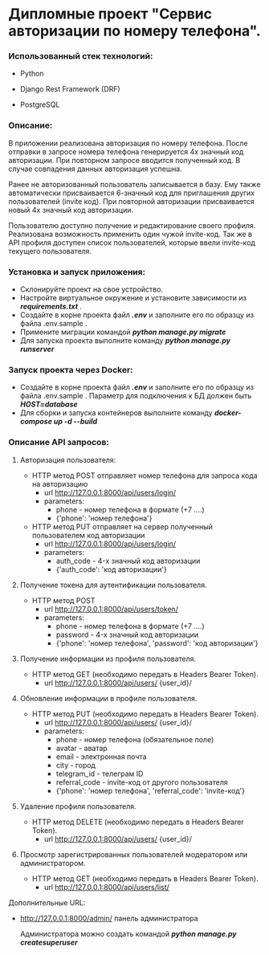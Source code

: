 <h1>Дипломные проект "Сервис авторизации по номеру телефона".</h1> 

<h3>Использованный стек технологий:</h3>

* Python

* Django Rest Framework (DRF)

* PostgreSQL

<h3>Описание:</h3>

В приложении реализована авторизация по номеру телефона.
После отправки в запросе номера телефона генерируется 4х значный код авторизации.
При повторном запросе вводится полученный код. В случае совпадения данных авторизация успешна.

Ранее не авторизованный пользователь записывается в базу.
Ему также автоматически присваивается 6-значный код для приглашения других пользователей (invite код). 
При повторной авторизации присваивается новый 4х значный код авторизации.

Пользователю доступно получение и редактирование своего профиля.
Реализована возможность применить один чужой invite-код. 
Так же в API профиля доступен список пользователей, которые ввели invite-код
текущего пользователя.

<h3>Установка и запуск приложения:</h3>

* Склонируйте проект на свое устройство.
* Настройте виртуальное окружение и установите зависимости из ***requirements.txt*** .
* Создайте в корне проекта файл ***.env*** и заполните его по образцу из файла .env.sample .
* Примените миграции командой ***python manage.py migrate***
* Для запуска проекта выполните команду ***python manage.py runserver***

<h3>Запуск проекта через Docker:</h3>

* Создайте в корне проекта файл ***.env*** и заполните его по образцу из файла .env.sample .
  Параметр для подключения к БД должен быть ***HOST=database*** 
* Для сборки и запуска контейнеров выполните команду ***docker-compose up -d --build*** 

<h3>Описание API запросов:</h3>

1. Авторизация пользователя:
    * HTTP метод POST отправляет номер телефона для запроса кода на авторизацию
      * url http://127.0.0.1:8000/api/users/login/
      * parameters: 
        * phone - номер телефона в формате (+7 ....)
        * {'phone': 'номер телефона'}
    * HTTP метод PUT отправляет на сервер полученный пользователем код авторизации
      * url http://127.0.0.1:8000/api/users/login/
      * parameters: 
        * auth_code - 4-х значный код авторизации
        * {'auth_code': 'код авторизации'}

2. Получение токена для аутентификации пользователя.
   * HTTP метод POST
     * url http://127.0.0.1:8000/api/users/token/
     * parameters:
       * phone - номер телефона в формате (+7 ....)
       * password - 4-х значный код авторизации
       * {'phone': 'номер телефона', 'password': 'код авторизации'}

3. Получение информации из профиля пользователя.
   * HTTP метод GET (необходимо передать в Headers Bearer Token).
      * url http://127.0.0.1:8000/api/users/ {user_id}/

4. Обновление информации в профиле пользователя.
   * HTTP метод PUT (необходимо передать в Headers Bearer Token).
      * url http://127.0.0.1:8000/api/users/ {user_id}/
      * parameters:
        * phone - номер телефона (обязательное поле)
        * avatar - аватар
        * email - электронная почта
        * city - город
        * telegram_id - телеграм ID
        * referral_code - invite-код от другого пользователя
        * {'phone': 'номер телефона', 'referral_code': 'invite-код'}

5. Удаление профиля пользователя.
   * HTTP метод DELETE (необходимо передать в Headers Bearer Token).
     *  url http://127.0.0.1:8000/api/users/ {user_id}/

6. Просмотр зарегистрированных пользователей модератором или администратором.
   * HTTP метод GET (необходимо передать в Headers Bearer Token).
     *  url http://127.0.0.1:8000/api/users/list/

Дополнительные URL:
* http://127.0.0.1:8000/admin/ панель администратора

    Администратора можно создать командой ***python manage.py createsuperuser***